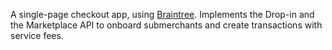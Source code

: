 A single-page checkout app, using [Braintree]("https://developers.braintreepayments.com"). Implements the Drop-in and the Marketplace API to onboard submerchants and create transactions with service fees.